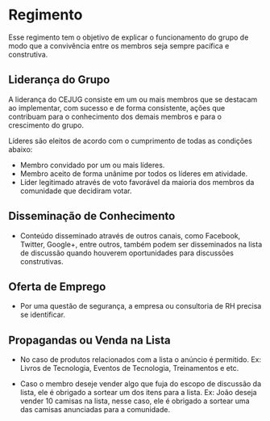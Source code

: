 Regimento
=========

Esse regimento tem o objetivo de explicar o funcionamento do grupo de modo que a convivência entre os membros seja sempre pacífica e construtiva.

## Liderança do Grupo

A liderança do CEJUG consiste em um ou mais membros que se destacam ao implementar, com sucesso e de forma consistente, ações
que contribuam para o conhecimento dos demais membros e para o crescimento do grupo.

Líderes são eleitos de acordo com o cumprimento de todas as condições abaixo:
 
 * Membro convidado por um ou mais líderes.
 * Membro aceito de forma unânime por todos os líderes em atividade.
 * Líder legitimado através de voto favorável da maioria dos membros da comunidade que decidiram votar.

## Disseminação de Conhecimento

* Conteúdo disseminado através de outros canais, como Facebook, Twitter, Google+, entre outros, também podem ser disseminados na lista de discussão quando houverem oportunidades para discussões construtivas.

## Oferta de Emprego

* Por uma questão de segurança, a empresa ou consultoria de RH precisa se identificar.

## Propagandas ou Venda na Lista

* No caso de produtos relacionados com a lista o anúncio é permitido. Ex: Livros de Tecnologia, Eventos de Tecnologia, Treinamentos e etc.

* Caso o membro deseje vender algo que fuja do escopo de discussão da lista, ele é obrigado a sortear um dos itens para a lista. Ex: João deseja vender 10 camisas na lista, nesse caso, ele é obrigado a sortear uma das camisas anunciadas para a comunidade.







